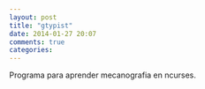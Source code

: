 ```yaml
---
layout: post
title: "gtypist"
date: 2014-01-27 20:07
comments: true
categories: 
---
```

Programa para aprender mecanografia en ncurses.


